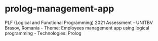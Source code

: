 # prolog-management-app
PLF (Logical and Functional Programming) 2021 Assessment - UNITBV Brasov, Romania - Theme: Employees management app using logical programming - Technologies: Prolog
